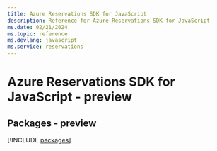 ```yaml
---
title: Azure Reservations SDK for JavaScript
description: Reference for Azure Reservations SDK for JavaScript
ms.date: 02/21/2024
ms.topic: reference
ms.devlang: javascript
ms.service: reservations
---
```

# Azure Reservations SDK for JavaScript - preview
## Packages - preview
[!INCLUDE [packages](reservations-index.md)]
